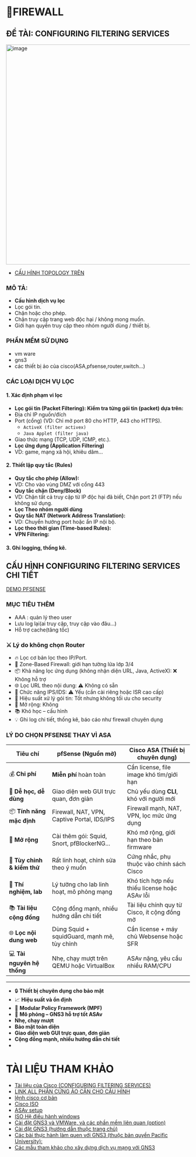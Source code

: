 # 📛FIREWALL
## ĐỀ TÀI: CONFIGURING FILTERING SERVICES
<img width="804" height="601" alt="image" src="https://github.com/user-attachments/assets/320fc6ab-881c-479f-8648-e7b0a6db76cc" />


- [CẤU HÌNH TOPOLOGY TRÊN](https://github.com/lh-dang/timhieu_tuonglua/blob/main/config_topology_tuonglua_bcnhom.md)
### MÔ TẢ: 
- **Cấu hình dịch vụ lọc**
- Lọc gói tin.
- Chặn hoặc cho phép.
- Chặn truy cập trang web độc hại / không mong muốn.
- Giới hạn quyền truy cập theo nhóm người dùng / thiết bị.
### PHẦN MỀM SỬ DỤNG
- vm ware
- gns3
- các thiết bị ảo của cisco(ASA,pfsense,router,switch...)

### CÁC LOẠI DỊCH VỤ LỌC
#### 1. Xác định phạm vi lọc
- **Lọc gói tin (Packet Filtering): Kiểm tra từng gói tin (packet) dựa trên:**
- Địa chỉ IP nguồn/đích
- Port (cổng) (VD: Chỉ mở port 80 cho HTTP, 443 cho HTTPS).
  - `ActiveX (filter activex)`
  - `Java Applet (filter java)`
- Giao thức mạng (TCP, UDP, ICMP, etc.).
- **Lọc ứng dụng (Application Filtering)**
- VD: game, mạng xã hội, khiêu dâm…
#### 2. Thiết lập quy tắc (Rules)
- **Quy tắc cho phép (Allow):**
- VD: Cho vào vùng DMZ với cổng 443
- **Quy tắc chặn (Deny/Block)**
- VD: Chặn tất cả truy cập từ IP độc hại đã biết, Chặn port 21 (FTP) nếu không sử dụng.
- **Lọc Theo nhóm người dùng**
- **Quy tắc NAT (Network Address Translation):**
- VD: Chuyển hướng port hoặc ẩn IP nội bộ.
- **Lọc theo thời gian (Time-based Rules):**
- **VPN Filtering:**
#### 3. Ghi logging, thống kê.

## CẤU HÌNH CONFIGURING FILTERING SERVICES CHI TIẾT

[DEMO PFSENSE](https://github.com/lh-dang/timhieu_tuonglua/blob/main/pfsense_demo.md)
### MỤC TIÊU THÊM
- AAA :  quản lý theo user
- Lưu log lại(ai truy cập, truy cập vào đâu...)
- Hỗ trợ cache(tăng tốc)

### ⚔️ Lý do không chọn Router
- 🔥 Lọc cơ bản lọc theo IP/Port.
- 🧨 Zone-Based Firewall: giới hạn tường lửa lớp 3/4
- 📦 Khả năng lọc ứng dụng (không nhận diện URL, Java, ActiveX): ❌ Không hỗ trợ
- 🌐 Lọc URL theo nội dung: ⚠️ Không có sẵn
- 🧠 Chức năng IPS/IDS: ⚠️ Yếu (cần cài riêng hoặc ISR cao cấp)
- 📶 Hiệu suất xử lý gói tin: 	Tốt nhưng không tối ưu cho security
- 🔌 Mở rộng:	Không
- 📚 Khó học –  cấu hình
- 💡 Ghi log chi tiết, thống kê, báo cáo như firewall chuyên dụng
  
### LÝ DO CHỌN PFSENSE THAY VÌ ASA
| Tiêu chí                    | pfSense (Nguồn mở)                          | Cisco ASA (Thiết bị chuyên dụng)             |
| --------------------------- | ------------------------------------------- | -------------------------------------------- |
| 💰 **Chi phí**              | **Miễn phí** hoàn toàn                      | Cần license, file image khó tìm/giới hạn     |
| 🧠 **Dễ học, dễ dùng**      | Giao diện web GUI trực quan, đơn giản       | Chủ yếu dùng **CLI**, khó với người mới      |
| 📦 **Tính năng mặc định**   | Firewall, NAT, VPN, Captive Portal, IDS/IPS | Firewall mạnh, NAT, VPN, lọc mức ứng dụng    |
| 🔌 **Mở rộng**              | Cài thêm gói: Squid, Snort, pfBlockerNG...  | Khó mở rộng, giới hạn theo bản firmware      |
| 🔧 **Tùy chỉnh & kiểm thử** | Rất linh hoạt, chỉnh sửa theo ý muốn        | Cứng nhắc, phụ thuộc vào chính sách Cisco    |
| 🧪 **Thí nghiệm, lab**      | Lý tưởng cho lab linh hoạt, mô phỏng mạng   | Khó tích hợp nếu thiếu license hoặc ASAv lỗi |
| 📚 **Tài liệu cộng đồng**   | Cộng đồng mạnh, nhiều hướng dẫn chi tiết    | Tài liệu chính quy từ Cisco, ít cộng đồng mở |
| 🌐 **Lọc nội dung web**     | Dùng Squid + squidGuard, mạnh mẽ, tùy chỉnh | Cần license + máy chủ Websense hoặc SFR      |
| 💻 **Tài nguyên hệ thống**  | Nhẹ, chạy mượt trên QEMU hoặc VirtualBox    | ASAv nặng, yêu cầu nhiều RAM/CPU             |






---
- 🔒 **Thiết bị chuyên dụng cho bảo mật** 
- 📈 **Hiệu suất và ổn định**             
- 🧩 **Modular Policy Framework (MPF)**   
- 🔧 **Mô phỏng – GNS3 hỗ trợ tốt ASAv**  
- **Nhẹ, chạy mượt**                 
- **Bảo mật toàn diện**
- **Giao diện web GUI trực quan, đơn giản**
- **Cộng đồng mạnh, nhiều hướng dẫn chi tiết**
- 
# TÀI LIỆU THAM KHẢO
- [Tài liệu của Cisco (CONFIGURING FILTERING SERVICES)](extension://bfdogplmndidlpjfhoijckpakkdjkkil/pdf/viewer.htmlfile=https%3A%2F%2Fwww.cisco.com%2Fc%2Fen%2Fus%2Ftd%2Fdocs%2Fsecurity%2Fasa%2Fasa91%2Fconfiguration%2Ffirewall%2Fasa_91_firewall_config%2Fprotect_filter.pdf)
- [LINK ALL PHẦN CỨNG ẢO CẦN CHO CẤU HÌNH](https://github.com/hegdepavankumar/Cisco-Images-for-GNS3-and-EVE-NG)
- [lệnh cisco cơ bản](https://quantrimang.com/cong-nghe/tong-hop-lenh-ccna-cisco-162612)
- [Cisco ISO](https://drive.google.com/drive/folders/1AUD4zwBhoVQW0SOOQr_mM-HNnfDVbdPl)
- [ASAv setup](https://www.gns3.com/community/featured/how-to-configure-any-asav-qcow2-)
- [ISO Hệ điều hành windows](https://docs.google.com/spreadsheets/d/1o5dmOw8jBCVGxFmlMOsKgoIKULMY7tk-TCSz67IJMc4/pubhtml?fbclid=IwAR2na-Puvgad5JfJz60OWF8xFd9loYG5UcC5Of4BlFnAGRXsk4vwA_B2f5w#)
- [Cài đặt GNS3 và VMWare, và các phần mềm liên quan (option)](https://github.com/bowlercbtlabs/Ansible-GNS3-Lab-Setup-part-1-GNS3-VMWare-Workstation-Ubuntu-and-Cisco-IOS-Install-/blob/main/Step%20By%20Step%20Guide.md)
- [Cài đặt GNS3 (hướng dẫn thuộc trang chủ)](https://docs.gns3.com/docs/getting-started/installation/windows/#introduction)
- [Các bài thực hành làm quen với GNS3 (thuộc bản quyền Pacific University):](https://cyberlab.pacific.edu/courses/comp177/labs/lab-1-gns3)
- [Các mẫu tham khảo cho xây dựng dịch vụ mạng với GNS3](https://gns3.com/marketplace/labs)
